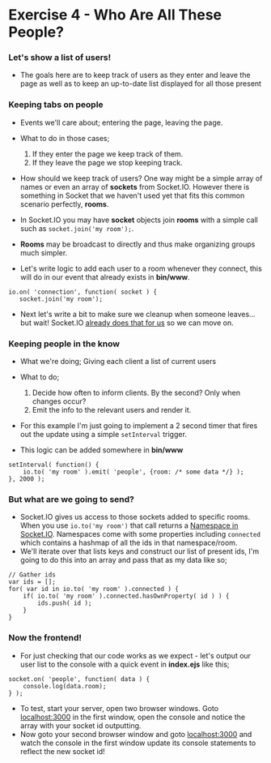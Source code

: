 # Exercise 4 - Who Are All These People?
### Let's show a list of users!
- The goals here are to keep track of users as they enter and leave the page as well as to keep an up-to-date list displayed for all those present

### Keeping tabs on people
- Events we'll care about; entering the page, leaving the page.
- What to do in those cases; 
	1. If they enter the page we keep track of them.
	2. If they leave the page we stop keeping track.
	
- How should we keep track of users? One way might be a simple array of names or even an array of **sockets** from Socket.IO. However there is something in Socket that we haven't used yet that fits this common scenario perfectly, **rooms**.
- In Socket.IO you may have **socket** objects join **rooms** with a simple call such as `socket.join('my room');`.
- **Rooms** may be broadcast to directly and thus make organizing groups much simpler.
- Let's write logic to add each user to a room whenever they connect, this will do in our event that already exists in **bin/www**.
 ```
 io.on( 'connection', function( socket ) {
 	socket.join('my room');
 ```
- Next let's write a bit to make sure we cleanup when someone leaves... but wait! Socket.IO [already does that for us](http://socket.io/docs/rooms-and-namespaces/#disconnection) so we can move on.

### Keeping people in the know
- What we're doing; Giving each client a list of current users
- What to do;
	1. Decide how often to inform clients. By the second? Only when changes occur?
	2. Emit the info to the relevant users and render it.

- For this example I'm just going to implement a 2 second timer that fires out the update using a simple `setInterval` trigger.
- This logic can be added somewhere in **bin/www**
```
setInterval( function() {
	io.to( 'my room' ).emit( 'people', {room: /* some data */} );
}, 2000 );
```

### But what are we going to send?
- Socket.IO gives us access to those sockets added to specific rooms. When you use `io.to('my room')` that call returns a [Namespace in Socket.IO](http://socket.io/docs/server-api/#namespace). Namespaces come with some properties including `connected` which contains a hashmap of all the ids in that namespace/room.
- We'll iterate over that lists keys and construct our list of present ids, I'm going to do this into an array and pass that as my data like so;
```
// Gather ids
var ids = [];
for( var id in io.to( 'my room' ).connected ) {
	if( io.to( 'my room' ).connected.hasOwnProperty( id ) ) {
		ids.push( id );
	}
}
```

### Now the frontend!
- For just checking that our code works as we expect - let's output our user list to the console with a quick event in **index.ejs** like this;
```
socket.on( 'people', function( data ) {
	console.log(data.room);
} );
```

- To test, start your server, open two browser windows. Goto [localhost:3000](localhost:3000) in the first window, open the console and notice the array with your socket id outputting.
- Now goto your second browser window and goto [localhost:3000](localhost:3000) and watch the console in the first window update its console statements to reflect the new socket id!
 